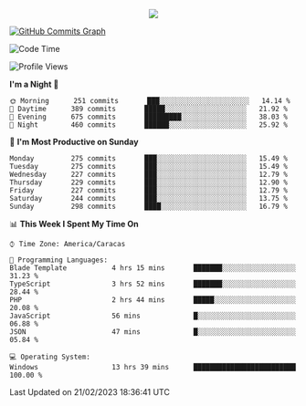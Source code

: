 <p align="center">
  <a href="http://www.github.com/thevacs">
    <img src="https://github-readme-streak-stats.herokuapp.com/?user=thevacs&stroke=ffffff&background=1c1917&ring=0891b2&fire=0891b2&currStreakNum=ffffff&currStreakLabel=0891b2&sideNums=ffffff&sideLabels=ffffff&dates=ffffff&hide_border=true" />
  </a>
  
  <a href="http://www.github.com/thevacs"><img src="https://github-readme-activity-graph.cyclic.app/graph?username=thevacs&bg_color=000000&color=ffffff&line=ff0000&point=ebebeb&area=true&hide_border=true" alt="GitHub Commits Graph" /></a>
  
</p>

<!--START_SECTION:waka-->
![Code Time](http://img.shields.io/badge/Code%20Time-1%2C193%20hrs%2043%20mins-blue)

![Profile Views](http://img.shields.io/badge/Profile%20Views-6-blue)

**I'm a Night 🦉** 

```text
🌞 Morning      251 commits       ███░░░░░░░░░░░░░░░░░░░░░░   14.14 % 
🌆 Daytime      389 commits       █████░░░░░░░░░░░░░░░░░░░░   21.92 % 
🌃 Evening      675 commits       █████████░░░░░░░░░░░░░░░░   38.03 % 
🌙 Night        460 commits       ██████░░░░░░░░░░░░░░░░░░░   25.92 % 

```
📅 **I'm Most Productive on Sunday** 

```text
Monday         275 commits       ███░░░░░░░░░░░░░░░░░░░░░░   15.49 % 
Tuesday        275 commits       ███░░░░░░░░░░░░░░░░░░░░░░   15.49 % 
Wednesday      227 commits       ███░░░░░░░░░░░░░░░░░░░░░░   12.79 % 
Thursday       229 commits       ███░░░░░░░░░░░░░░░░░░░░░░   12.90 % 
Friday         227 commits       ███░░░░░░░░░░░░░░░░░░░░░░   12.79 % 
Saturday       244 commits       ███░░░░░░░░░░░░░░░░░░░░░░   13.75 % 
Sunday         298 commits       ████░░░░░░░░░░░░░░░░░░░░░   16.79 % 

```


📊 **This Week I Spent My Time On** 

```text
⌚︎ Time Zone: America/Caracas

💬 Programming Languages: 
Blade Template           4 hrs 15 mins       ███████░░░░░░░░░░░░░░░░░░   31.23 % 
TypeScript               3 hrs 52 mins       ███████░░░░░░░░░░░░░░░░░░   28.44 % 
PHP                      2 hrs 44 mins       █████░░░░░░░░░░░░░░░░░░░░   20.08 % 
JavaScript               56 mins             █░░░░░░░░░░░░░░░░░░░░░░░░   06.88 % 
JSON                     47 mins             █░░░░░░░░░░░░░░░░░░░░░░░░   05.84 % 

💻 Operating System: 
Windows                  13 hrs 39 mins      █████████████████████████   100.00 % 

```


 Last Updated on 21/02/2023 18:36:41 UTC
<!--END_SECTION:waka-->
